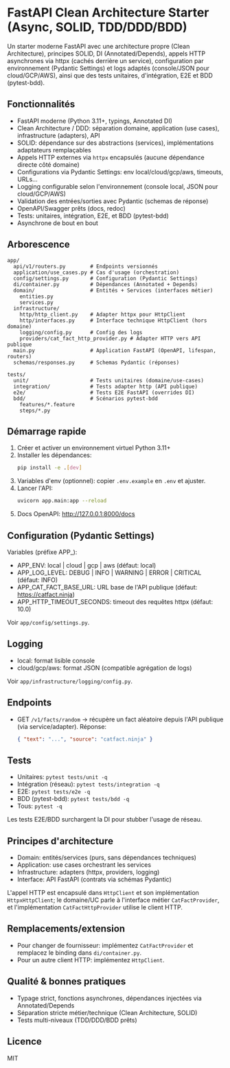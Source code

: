 # FastAPI Clean Architecture Starter (Async, SOLID, TDD/DDD/BDD)

Un starter moderne FastAPI avec une architecture propre (Clean Architecture), principes SOLID, DI (Annotated/Depends), appels HTTP asynchrones via httpx (cachés derrière un service), configuration par environnement (Pydantic Settings) et logs adaptés (console/JSON pour cloud/GCP/AWS), ainsi que des tests unitaires, d'intégration, E2E et BDD (pytest-bdd).

## Fonctionnalités
- FastAPI moderne (Python 3.11+, typings, Annotated DI)
- Clean Architecture / DDD: séparation domaine, application (use cases), infrastructure (adapters), API
- SOLID: dépendance sur des abstractions (services), implémentations adaptateurs remplaçables
- Appels HTTP externes via `httpx` encapsulés (aucune dépendance directe côté domaine)
- Configurations via Pydantic Settings: env local/cloud/gcp/aws, timeouts, URLs…
- Logging configurable selon l'environnement (console local, JSON pour cloud/GCP/AWS)
- Validation des entrées/sorties avec Pydantic (schemas de réponse)
- OpenAPI/Swagger prêts (docs, redoc)
- Tests: unitaires, intégration, E2E, et BDD (pytest-bdd)
- Asynchrone de bout en bout

## Arborescence
```
app/
  api/v1/routers.py        # Endpoints versionnés
  application/use_cases.py # Cas d'usage (orchestration)
  config/settings.py       # Configuration (Pydantic Settings)
  di/container.py          # Dépendances (Annotated + Depends)
  domain/                  # Entités + Services (interfaces métier)
    entities.py
    services.py
  infrastructure/
    http/http_client.py    # Adapter httpx pour HttpClient
    http/interfaces.py     # Interface technique HttpClient (hors domaine)
    logging/config.py      # Config des logs
    providers/cat_fact_http_provider.py # Adapter HTTP vers API publique
  main.py                  # Application FastAPI (OpenAPI, lifespan, routers)
  schemas/responses.py     # Schemas Pydantic (réponses)

tests/
  unit/                    # Tests unitaires (domaine/use-cases)
  integration/             # Tests adapter http (API publique)
  e2e/                     # Tests E2E FastAPI (overrides DI)
  bdd/                     # Scénarios pytest-bdd
    features/*.feature
    steps/*.py
```

## Démarrage rapide
1. Créer et activer un environnement virtuel Python 3.11+
2. Installer les dépendances:
   ```bash
   pip install -e .[dev]
   ```
3. Variables d'env (optionnel): copier `.env.example` en `.env` et ajuster.
4. Lancer l'API:
   ```bash
   uvicorn app.main:app --reload
   ```
5. Docs OpenAPI: http://127.0.0.1:8000/docs

## Configuration (Pydantic Settings)
Variables (préfixe APP_):
- APP_ENV: local | cloud | gcp | aws (défaut: local)
- APP_LOG_LEVEL: DEBUG | INFO | WARNING | ERROR | CRITICAL (défaut: INFO)
- APP_CAT_FACT_BASE_URL: URL base de l'API publique (défaut: https://catfact.ninja)
- APP_HTTP_TIMEOUT_SECONDS: timeout des requêtes httpx (défaut: 10.0)

Voir `app/config/settings.py`.

## Logging
- local: format lisible console
- cloud/gcp/aws: format JSON (compatible agrégation de logs)

Voir `app/infrastructure/logging/config.py`.

## Endpoints
- GET `/v1/facts/random` → récupère un fact aléatoire depuis l'API publique (via service/adapter). Réponse:
  ```json
  { "text": "...", "source": "catfact.ninja" }
  ```

## Tests
- Unitaires: `pytest tests/unit -q`
- Intégration (réseau): `pytest tests/integration -q`
- E2E: `pytest tests/e2e -q`
- BDD (pytest-bdd): `pytest tests/bdd -q`
- Tous: `pytest -q`

Les tests E2E/BDD surchargent la DI pour stubber l'usage de réseau.

## Principes d'architecture
- Domain: entités/services (purs, sans dépendances techniques)
- Application: use cases orchestrant les services
- Infrastructure: adapters (httpx, providers, logging)
- Interface: API FastAPI (contrats via schémas Pydantic)

L'appel HTTP est encapsulé dans `HttpClient` et son implémentation `HttpxHttpClient`; le domaine/UC parle à l'interface métier `CatFactProvider`, et l'implémentation `CatFactHttpProvider` utilise le client HTTP.

## Remplacements/extension
- Pour changer de fournisseur: implémentez `CatFactProvider` et remplacez le binding dans `di/container.py`.
- Pour un autre client HTTP: implémentez `HttpClient`.

## Qualité & bonnes pratiques
- Typage strict, fonctions asynchrones, dépendances injectées via Annotated/Depends
- Séparation stricte métier/technique (Clean Architecture, SOLID)
- Tests multi-niveaux (TDD/DDD/BDD prêts)

## Licence
MIT
